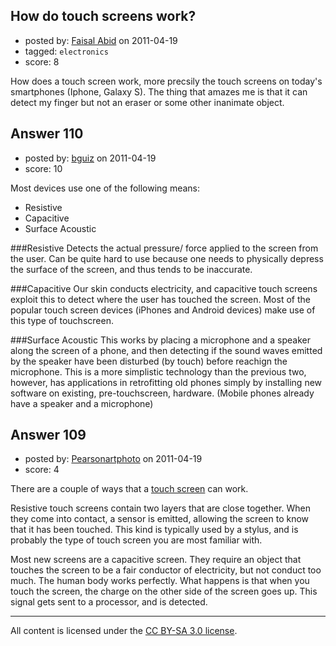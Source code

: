 ## How do touch screens work?

- posted by: [Faisal Abid](https://stackexchange.com/users/-1/85-faisal-abid) on 2011-04-19
- tagged: `electronics`
- score: 8

How does a touch screen work, more precsily the touch screens on today's smartphones (Iphone, Galaxy S). The thing that amazes me is that it can detect my finger but not an eraser or some other inanimate object.




## Answer 110

- posted by: [bguiz](https://stackexchange.com/users/-1/88-bguiz) on 2011-04-19
- score: 10

Most devices use one of the following means:

- Resistive
- Capacitive
- Surface Acoustic

###Resistive
Detects the actual pressure/ force applied to the screen from the user. Can be quite hard to use because one needs to physically depress the surface of the screen, and thus tends to be inaccurate.

###Capacitive
Our skin conducts electricity, and capacitive touch screens exploit this to detect where the user has touched the screen. Most of the popular touch screen devices (iPhones and Android devices) make use of this type of touchscreen.

###Surface Acoustic
This works by placing a microphone and a speaker along the screen of a phone, and then detecting if the sound waves emitted by the speaker have been disturbed (by touch) before reachign the microphone. This is a more simplistic technology than the previous two, however, has applications in retrofitting old phones simply by installing new software on existing, pre-touchscreen, hardware. (Mobile phones already have a speaker and a microphone)


## Answer 109

- posted by: [Pearsonartphoto](https://stackexchange.com/users/-1/67-pearsonartphoto) on 2011-04-19
- score: 4

<p>There are a couple of ways that a <a href="http://en.wikipedia.org/wiki/Touchscreen" rel="nofollow">touch screen</a> can work.</p>

<p>Resistive touch screens contain two layers that are close together. When they come into contact, a sensor is emitted, allowing the screen to know that it has been touched. This kind is typically used by a stylus, and is probably the type of touch screen you are most familiar with.</p>

<p>Most new screens are a capacitive screen. They require an object that touches the screen to be a fair conductor of electricity, but not conduct too much. The human body works perfectly. What happens is that when you touch the screen, the charge on the other side of the screen goes up. This signal gets sent to a processor, and is detected.</p>




---

All content is licensed under the [CC BY-SA 3.0 license](https://creativecommons.org/licenses/by-sa/3.0/).
